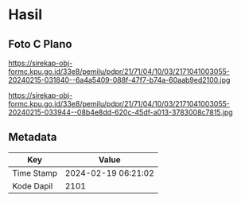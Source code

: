 # Hasil

## Foto C Plano

https://sirekap-obj-formc.kpu.go.id/33e8/pemilu/pdpr/21/71/04/10/03/2171041003055-20240215-031840--6a4a5409-088f-47f7-b74a-60aab9ed2100.jpg

https://sirekap-obj-formc.kpu.go.id/33e8/pemilu/pdpr/21/71/04/10/03/2171041003055-20240215-033944--08b4e8dd-620c-45df-a013-3783008c7815.jpg


## Metadata

| Key        | Value               |
| ---------- | ------------------- |
| Time Stamp | 2024-02-19 06:21:02 |
| Kode Dapil | 2101                |



